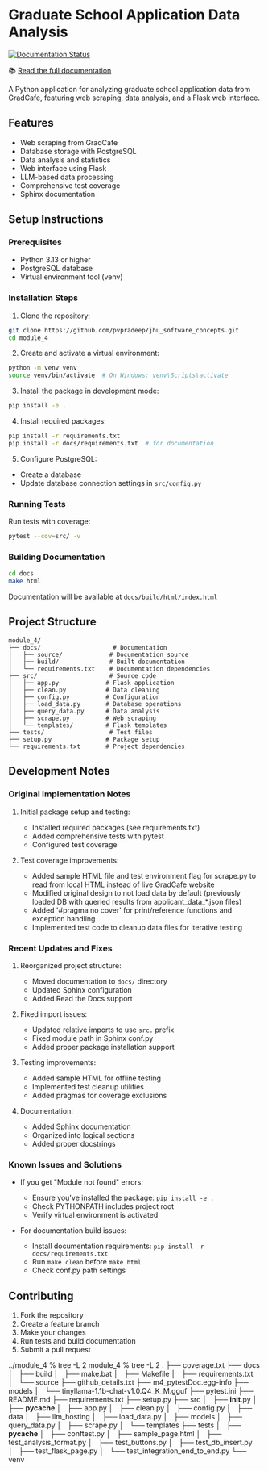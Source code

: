 

# Graduate School Application Data Analysis

[![Documentation Status](https://readthedocs.org/projects/m4-pytestdoc/badge/?version=latest)](https://m4-pytestdoc.readthedocs.io/en/latest/?badge=latest)

📚 [Read the full documentation](https://m4-pytestdoc.readthedocs.io/en/latest/)

A Python application for analyzing graduate school application data from GradCafe, featuring web scraping, data analysis, and a Flask web interface.

## Features
- Web scraping from GradCafe
- Database storage with PostgreSQL
- Data analysis and statistics
- Web interface using Flask
- LLM-based data processing
- Comprehensive test coverage
- Sphinx documentation

## Setup Instructions

### Prerequisites
- Python 3.13 or higher
- PostgreSQL database
- Virtual environment tool (venv)

### Installation Steps

1. Clone the repository:
```bash
git clone https://github.com/pvpradeep/jhu_software_concepts.git
cd module_4
```

2. Create and activate a virtual environment:
```bash
python -m venv venv
source venv/bin/activate  # On Windows: venv\Scripts\activate
```

3. Install the package in development mode:
```bash
pip install -e .
```

4. Install required packages:
```bash
pip install -r requirements.txt
pip install -r docs/requirements.txt  # for documentation
```

5. Configure PostgreSQL:
- Create a database
- Update database connection settings in `src/config.py`

### Running Tests

Run tests with coverage:
```bash
pytest --cov=src/ -v
```

### Building Documentation

```bash
cd docs
make html
```
Documentation will be available at `docs/build/html/index.html`

## Project Structure
```
module_4/
├── docs/                    # Documentation
│   ├── source/             # Documentation source
│   ├── build/              # Built documentation
│   └── requirements.txt    # Documentation dependencies
├── src/                    # Source code
│   ├── app.py             # Flask application
│   ├── clean.py           # Data cleaning
│   ├── config.py          # Configuration
│   ├── load_data.py       # Database operations
│   ├── query_data.py      # Data analysis
│   ├── scrape.py          # Web scraping
│   └── templates/         # Flask templates
├── tests/                  # Test files
├── setup.py               # Package setup
└── requirements.txt       # Project dependencies
```

## Development Notes

### Original Implementation Notes
1. Initial package setup and testing:
   - Installed required packages (see requirements.txt)
   - Added comprehensive tests with pytest
   - Configured test coverage

2. Test coverage improvements:
   - Added sample HTML file and test environment flag for scrape.py to read from local HTML instead of live GradCafe website
   - Modified original design to not load data by default (previously loaded DB with queried results from applicant_data_*.json files)
   - Added '#pragma no cover' for print/reference functions and exception handling
   - Implemented test code to cleanup data files for iterative testing

### Recent Updates and Fixes
1. Reorganized project structure:
   - Moved documentation to `docs/` directory
   - Updated Sphinx configuration
   - Added Read the Docs support

2. Fixed import issues:
   - Updated relative imports to use `src.` prefix
   - Fixed module path in Sphinx conf.py
   - Added proper package installation support

3. Testing improvements:
   - Added sample HTML for offline testing
   - Implemented test cleanup utilities
   - Added pragmas for coverage exclusions

4. Documentation:
   - Added Sphinx documentation
   - Organized into logical sections
   - Added proper docstrings

### Known Issues and Solutions
- If you get "Module not found" errors:
  - Ensure you've installed the package: `pip install -e .`
  - Check PYTHONPATH includes project root
  - Verify virtual environment is activated

- For documentation build issues:
  - Install documentation requirements: `pip install -r docs/requirements.txt`
  - Run `make clean` before `make html`
  - Check conf.py path settings

## Contributing

1. Fork the repository
2. Create a feature branch
3. Make your changes
4. Run tests and build documentation
5. Submit a pull request


../module_4 % tree -L 2
module_4 % tree -L 2
.
├── coverage.txt
├── docs
│   ├── build
│   ├── make.bat
│   ├── Makefile
│   ├── requirements.txt
│   └── source
├── github_details.txt
├── m4_pytestDoc.egg-info
├── models
│   └── tinyllama-1.1b-chat-v1.0.Q4_K_M.gguf
├── pytest.ini
├── README.md
├── requirements.txt
├── setup.py
├── src
│   ├── __init__.py
│   ├── __pycache__
│   ├── app.py
│   ├── clean.py
│   ├── config.py
│   ├── data
│   ├── llm_hosting
│   ├── load_data.py
│   ├── models
│   ├── query_data.py
│   ├── scrape.py
│   └── templates
├── tests
│   ├── __pycache__
│   ├── conftest.py
│   ├── sample_page.html
│   ├── test_analysis_format.py
│   ├── test_buttons.py
│   ├── test_db_insert.py
│   ├── test_flask_page.py
│   └── test_integration_end_to_end.py
└── venv


